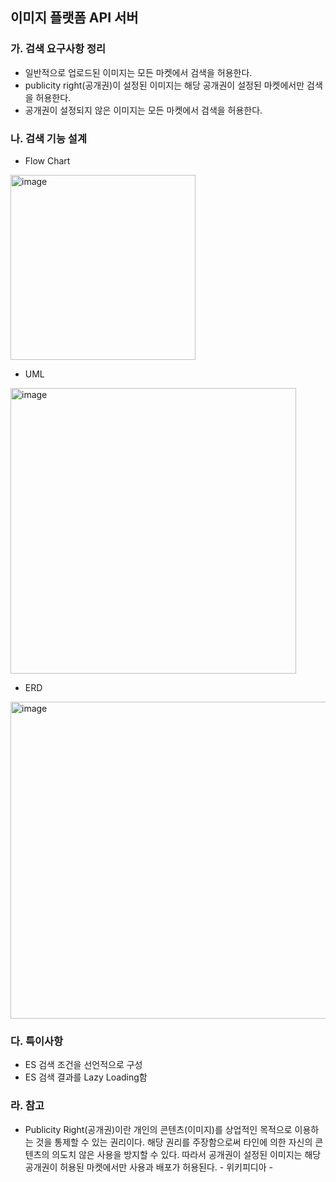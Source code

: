 ## 이미지 플랫폼 API 서버

### 가. 검색 요구사항 정리
- 일반적으로 업로드된 이미지는 모든 마켓에서 검색을 허용한다.
- publicity right(공개권)이 설정된 이미지는 해당 공개권이 설정된 마켓에서만 검색을 허용한다.
- 공개권이 설정되지 않은 이미지는 모든 마켓에서 검색을 허용한다.

### 나. 검색 기능 설계
- Flow Chart
<img width="296" alt="image" src="https://user-images.githubusercontent.com/16694346/222410369-65f48c62-546a-4017-9337-9e23c693e1d2.png">

- UML
<img width="457" alt="image" src="https://user-images.githubusercontent.com/16694346/222410455-ee7e132a-d01d-44b8-82ed-862747b6215c.png">

- ERD
<img width="507" alt="image" src="https://user-images.githubusercontent.com/16694346/222410508-4448e08d-1ff0-40dc-8201-68fec35097ec.png">

### 다. 특이사항
- ES 검색 조건을 선언적으로 구성
- ES 검색 결과를 Lazy Loading함

### 라. 참고
- Publicity Right(공개권)이란 개인의 콘텐츠(이미지)를 상업적인 목적으로 이용하는 것을 통제할 수 있는 권리이다. 해당 권리를 주장함으로써 타인에 의한 자신의 콘텐츠의 의도치 않은 사용을 방지할 수 있다. 따라서 공개권이 설정된 이미지는 해당 공개권이 허용된 마켓에서만 사용과 배포가 허용된다. - 위키피디아 - 

